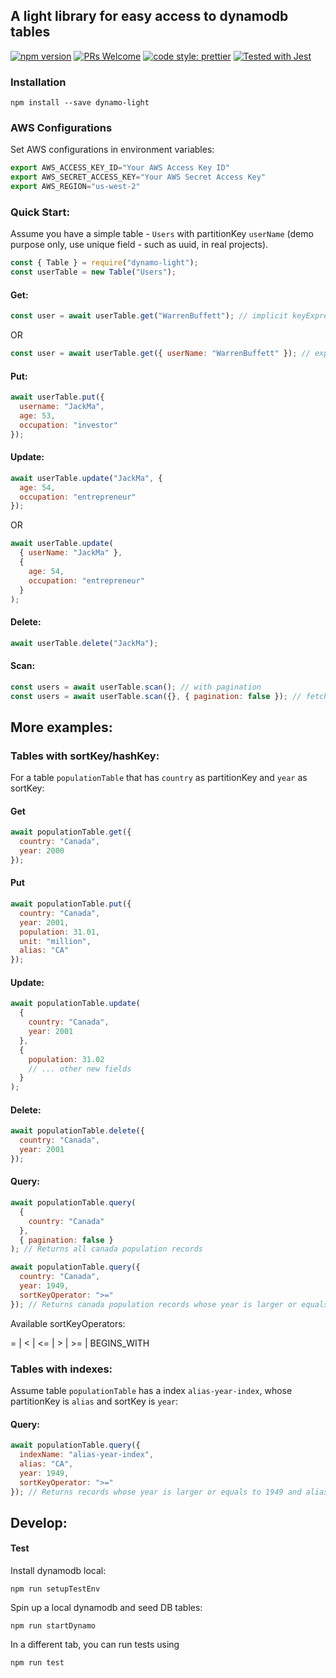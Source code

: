 ## A light library for easy access to dynamodb tables

<a href="https://www.npmjs.com/package/dynamo-light"><img src="https://img.shields.io/npm/v/dynamo-light.svg?style=flat" alt="npm version"></a>
<a href=""><img src="https://img.shields.io/badge/PRs-welcome-brightgreen.svg" alt="PRs Welcome"></a>
<a href="https://github.com/prettier/prettier"><img alt="code style: prettier" src="https://img.shields.io/badge/code_style-prettier-ff69b4.svg"></a>
<a href="https://github.com/facebook/jest"><img src="https://img.shields.io/badge/tested_with-jest-99424f.svg" alt="Tested with Jest"></a>

### Installation

```
npm install --save dynamo-light
```

### AWS Configurations

Set AWS configurations in environment variables:

```javascript
export AWS_ACCESS_KEY_ID="Your AWS Access Key ID"
export AWS_SECRET_ACCESS_KEY="Your AWS Secret Access Key"
export AWS_REGION="us-west-2"
```

### Quick Start:

Assume you have a simple table - `Users` with partitionKey `userName` (demo purpose only, use unique field - such as uuid, in real projects).

```javascript
const { Table } = require("dynamo-light");
const userTable = new Table("Users");
```

#### Get:

```javascript
const user = await userTable.get("WarrenBuffett"); // implicit keyExpression
```

OR

```javascript
const user = await userTable.get({ userName: "WarrenBuffett" }); // explicit keyExpression
```

#### Put:

```javascript
await userTable.put({
  username: "JackMa",
  age: 53,
  occupation: "investor"
});
```

#### Update:

```javascript
await userTable.update("JackMa", {
  age: 54,
  occupation: "entrepreneur"
});
```

OR

```javascript
await userTable.update(
  { userName: "JackMa" },
  {
    age: 54,
    occupation: "entrepreneur"
  }
);
```

#### Delete:

```javascript
await userTable.delete("JackMa");
```

#### Scan:

```javascript
const users = await userTable.scan(); // with pagination
const users = await userTable.scan({}, { pagination: false }); // fetch all
```

## More examples:

### Tables with sortKey/hashKey:

For a table `populationTable` that has `country` as partitionKey and `year` as sortKey:

#### Get

```javascript
await populationTable.get({
  country: "Canada",
  year: 2000
});
```

#### Put

```javascript
await populationTable.put({
  country: "Canada",
  year: 2001,
  population: 31.01,
  unit: "million",
  alias: "CA"
});
```

#### Update:

```javascript
await populationTable.update(
  {
    country: "Canada",
    year: 2001
  },
  {
    population: 31.02
    // ... other new fields
  }
);
```

#### Delete:

```javascript
await populationTable.delete({
  country: "Canada",
  year: 2001
});
```

#### Query:

```javascript
await populationTable.query(
  {
    country: "Canada"
  },
  { pagination: false }
); // Returns all canada population records
```

```javascript
await populationTable.query({
  country: "Canada",
  year: 1949,
  sortKeyOperator: ">="
}); // Returns canada population records whose year is larger or equals to 1949
```

Available sortKeyOperators:

= | < | <= | > | >= | BEGINS_WITH

 <!-- | BETWEEN -->

### Tables with indexes:

Assume table `populationTable` has a index `alias-year-index`, whose partitionKey is `alias` and sortKey is `year`:

#### Query:

```javascript
await populationTable.query({
  indexName: "alias-year-index",
  alias: "CA",
  year: 1949,
  sortKeyOperator: ">="
}); // Returns records whose year is larger or equals to 1949 and alias is "CA"
```

## Develop:

#### Test

Install dynamodb local:

```
npm run setupTestEnv
```

Spin up a local dynamodb and seed DB tables:

```
npm run startDynamo
```

In a different tab, you can run tests using

```
npm run test
```

<!-- ## More Examples:

Using for tables with sortKeys: -->

<!--
In case you want pagination,

```javascript
let result = await userTable.getAll();
console.log(result.Items); // Users with pagination. If LastEvaluatedKey exist, it means there are more data to get

if (result.LastEvaluatedKey) {
  const result = await userTable.getAll({}, { ExclusiveStartKey: result.LastEvaluatedKey });
  console.log(result.Items); // The next batch of users
}
```

<!--
### Extends Table model:

Example of a complex table model with **global secondary indexes** and **customized methods**:

```javascript
const TableModel = require("dynamo-light");

const UserBalanceHistoricalTable = {
  name: "UserBalanceHistorical",
  hashKey: "usernameSymbol",
  sortKey: "itemDateTime"
};
const UserBalanceIndexUsername = { name: "UsernameIndex", hashKey: "username" };

class UserBalance extends TableModel {
  constructor() {
    super({
      ...UserBalanceTable,
      indexes: [UserBalanceIndexUsername]
    });
  }

  // Define you customized method of the model
  getUserBalancesByUsername(username) {
    return this.query({
      tableName: this.tableName,
      indexName: UserBalanceIndexUsername.name,
      hashKey: UserBalanceIndexUsername.hashKey,
      hashKeyValue: username
    });
  }
}

module.exports = UserBalance;
```

Make use of the UserBalance table, query with variant dynamodb parameters such as Limit and FilterExpression.

```javascript
const UserBalances = require("./UserBalance");

const UserBalancesTable = new UserBalances();

console.error = jest.fn();

describe("Method that will grab queried items from  a given table", () => {
  test("Grab query by indexName", async () => {
    const result = await UserBalancesTable.queryByUsername({ username: "aleung" });
    expect(result).not.toBeNull();
    expect(result.Items).not.toBeNull();
    expect(result.ScannedCount).toBeDefined();
  });

  test("Using options, Limit the amount of items present(small limit)", async () => {
    const result = await UserBalancesTable.queryByUsername({ username: "aleung" }, { Limit: 2 });
    expect(result).not.toBeNull();
    expect(result.Count).toBe(2);
    expect(result.LastEvaluatedKey).toBeDefined();
  });
  test("Using Projection Expression options, only show certain attributes of an item", async () => {
    const result = await UserBalancesTable.queryByUsername(
      { username: "aleung" },
      { ProjectionExpression: "availableBalance, symbol" }
    );
    expect(result).not.toBeNull();
    const attributes = Object.keys(result.Items[0]);
    expect(attributes).toEqual(expect.arrayContaining(["availableBalance", "symbol"]));
    expect(attributes).not.toEqual(expect.arrayContaining(["pendingTransfer", "totalBalance", "depositAddress"]));
  });
  /**
   * FilterExpression still queries over the whole table and filters from there, not more efficient
   */
  test("Grab info using filterExpression", async () => {
    const result = await UserBalancesTable.queryByUsername(
      { username: "aleung" },
      {
        FilterExpression: "availableBalance > :availableBalance",
        ExpressionAttributeValues: { ":availableBalance": 0 }
      }
    );
    console.log(result);
  });
  /**
   * Consistent Read does not work on secondary index
   */
  test("Use consistent read on items", async () => {
    const result = await UserBalancesTable.query({ hashKeyValue: "aleung_BTC" }, { ConsistentRead: true });
    console.log(result);
  });
  test("Empty Items when a username you search for does not exist", async () => {
    expect.assertions(1);
    const data = await UserBalancesTable.queryByUsername({ username: "qleung" });
    expect(data.Items.length).toBe(0);
  });
});
```

### Sparse Index - Remove attributes

Sparse index is a way to design your secondary indexes so that only a small portion of the items will be stored in the index. It is used for performing more efficient query and scans. [More info here](https://docs.aws.amazon.com/amazondynamodb/latest/developerguide/bp-indexes-general-sparse-indexes.html).

When an item doesn't belong to the sparse index anymore, you'll need to remove the attribute that is used as the hashKey/sortKey of an item to take the item out from the index.

To do that, you can simply assign the attribute to `null` in the `update` method, and this library will handle the attribute removal for you.

For example, if we have some `address` items that can be assigned to users, when users signs up, we want to query for an available `address` efficiently, we can design the model as follows

```javascript
class Address extends TableModel {
  constructor() {
    super({
      ...DepositTable,
      indexes: [DepositIndexAvailable] // <-- Sparse Index
    });
  }

  create(item) {
    if (!item.symbol) {
      throw new Error("param symbol is required!");
    }
    return super.create({
      ...item,
      symbolTime: `${item.symbol}_${Date.now()}`,
      status: "available"
    });
  }

  queryOneAvailableAddress(symbol) {
    return super.query(
      {
        indexName: DepositIndexAvailable.name,
        hashKeyValue: "available", // <-- Use the Sparse Index - DepositIndexAvailable
        sortKeyOperator: "begins_with",
        sortKeyValue: symbol
      },
      {
        Limit: 1
      }
    );
  }

  useAddress(address) {
    return super.update({ address }, { status: null }); // <-- remove the element from the Sparse Index
  }
}
```

### Supported dynamodb operators

|          Operators           |
| :--------------------------: |
|              =               |
|              <               |
|              <=              |
|              >               |
|              >=              |
|           between            |
| begins_with (or beginsWith ) |

### Known Issues:

When querying with the options `Select: "COUNT"`, throws an error due to the Items being undefined. This is a rare use case, but one should keep that in mind.

```javascript
const result = await UserBalancesTable.queryByUsername({ username: "aleung" }, { Select: "COUNT" });
```
 -->
